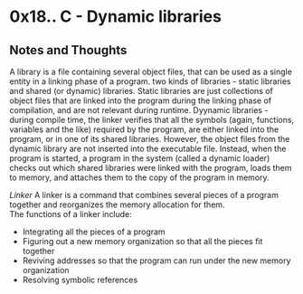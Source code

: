 # 0x18.. C - Dynamic libraries
## Notes and Thoughts
A library is a file containing several object files, that can be used as a single entity in a
linking phase of a program.
two kinds of libraries - static libraries and shared (or dynamic) libraries.
Static libraries are just collections of object files that are linked into the program during
the linking phase of compilation, and are not relevant during runtime.
Dyynamic libraries - during compile time, the linker verifies that all the symbols (again, functions,
variables and the like) required by the program, are either linked into the program, or in one of its 
shared libraries. However, the object files from the dynamic library are not inserted into 
the executable file. Instead, when the program is started, a program in the system (called a dynamic 
loader) checks out which shared libraries were linked with the program, loads them to memory, and attaches
them to the copy of the program in memory.

*Linker*
A linker is a command that combines several pieces of a program together and reorganizes the memory allocation for them.  
The functions of a linker include:  

+ Integrating all the pieces of a program
+ Figuring out a new memory organization so that all the pieces fit together
+ Reviving addresses so that the program can run under the new memory organization
+ Resolving symbolic references
